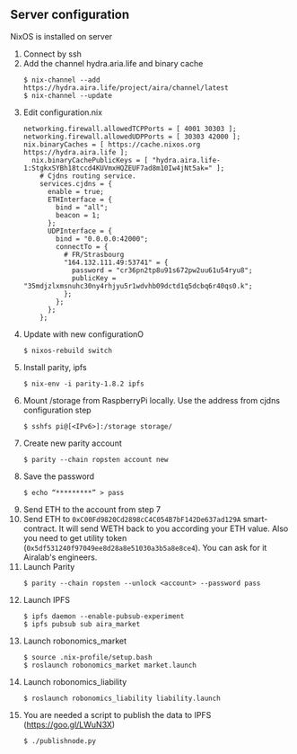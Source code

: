 ## Server configuration

NixOS is installed on server

1. Connect by ssh
2. Add the channel hydra.aria.life and binary cache
    ```
    $ nix-channel --add https://hydra.aira.life/project/aira/channel/latest
    $ nix-channel --update
    ```
3. Edit configuration.nix
    ```
    networking.firewall.allowedTCPPorts = [ 4001 30303 ];
    networking.firewall.allowedUDPPorts = [ 30303 42000 ];
    nix.binaryCaches = [ https://cache.nixos.org https://hydra.aira.life ];
      nix.binaryCachePublicKeys = [ "hydra.aira.life-1:StgkxSYBh18tccd4KUVmxHQZEUF7ad8m10Iw4jNt5ak=" ];
        # Cjdns routing service.
        services.cjdns = {
          enable = true;
          ETHInterface = {
            bind = "all";
            beacon = 1;
          };
          UDPInterface = {
            bind = "0.0.0.0:42000";
            connectTo = {
              # FR/Strasbourg
              "164.132.111.49:53741" = {
                password = "cr36pn2tp8u91s672pw2uu61u54ryu8";
                publicKey = "35mdjzlxmsnuhc30ny4rhjyu5r1wdvhb09dctd1q5dcbq6r40qs0.k";
              };
            };
          };
        };
    ```
4. Update with new configurationО
    ```
    $ nixos-rebuild switch
    ```
5. Install parity, ipfs
    ```
    $ nix-env -i parity-1.8.2 ipfs
    ```
6. Mount /storage from RaspberryPi locally. Use the address from cjdns configuration step
    ```
    $ sshfs pi@[<IPv6>]:/storage storage/
    ```
7. Create new parity account
    ```
    $ parity --chain ropsten account new
    ```
8. Save the password
    ```
    $ echo “*********” > pass
    ```
9. Send ETH to the account from step 7
10. Send ETH to `0xC00Fd9820Cd2898cC4C054B7bF142De637ad129A` smart-contract. It will send WETH back to you according your ETH value. Also you need to get utility token (`0x5df531240f97049ee8d28a8e51030a3b5a8e8ce4`). You can ask for it Airalab's engineers.
11. Launch Parity
    ```
    $ parity --chain ropsten --unlock <account> --password pass
    ```
12. Launch IPFS
    ```
    $ ipfs daemon --enable-pubsub-experiment
    $ ipfs pubsub sub aira_market
    ```
13. Launch robonomics_market
    ```
    $ source .nix-profile/setup.bash
    $ roslaunch robonomics_market market.launch
    ```
14. Launch robonomics_liability
    ```
    $ roslaunch robonomics_liability liability.launch
    ```
15. You are needed a script to publish the data to IPFS (https://goo.gl/LWuN3X)
    ```
    $ ./publishnode.py
    ```
